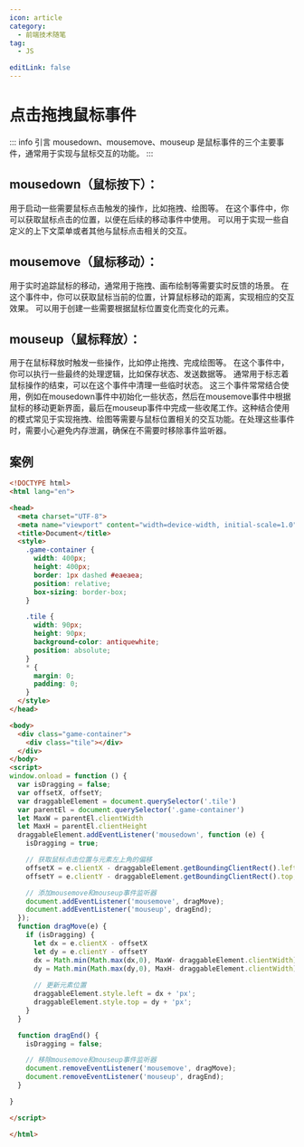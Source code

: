 ```yaml
---
icon: article
category:
  - 前端技术随笔
tag:
  - JS

editLink: false
---
```


# 点击拖拽鼠标事件

::: info 引言
mousedown、mousemove、mouseup 是鼠标事件的三个主要事件，通常用于实现与鼠标交互的功能。
:::


## mousedown（鼠标按下）：

用于启动一些需要鼠标点击触发的操作，比如拖拽、绘图等。
在这个事件中，你可以获取鼠标点击的位置，以便在后续的移动事件中使用。
可以用于实现一些自定义的上下文菜单或者其他与鼠标点击相关的交互。


## mousemove（鼠标移动）：

用于实时追踪鼠标的移动，通常用于拖拽、画布绘制等需要实时反馈的场景。
在这个事件中，你可以获取鼠标当前的位置，计算鼠标移动的距离，实现相应的交互效果。
可以用于创建一些需要根据鼠标位置变化而变化的元素。


## mouseup（鼠标释放）：

用于在鼠标释放时触发一些操作，比如停止拖拽、完成绘图等。
在这个事件中，你可以执行一些最终的处理逻辑，比如保存状态、发送数据等。
通常用于标志着鼠标操作的结束，可以在这个事件中清理一些临时状态。
这三个事件常常结合使用，例如在mousedown事件中初始化一些状态，然后在mousemove事件中根据鼠标的移动更新界面，最后在mouseup事件中完成一些收尾工作。这种结合使用的模式常见于实现拖拽、绘图等需要与鼠标位置相关的交互功能。在处理这些事件时，需要小心避免内存泄漏，确保在不需要时移除事件监听器。


## 案例

```html
<!DOCTYPE html>
<html lang="en">

<head>
  <meta charset="UTF-8">
  <meta name="viewport" content="width=device-width, initial-scale=1.0">
  <title>Document</title>
  <style>
    .game-container {
      width: 400px;
      height: 400px;
      border: 1px dashed #eaeaea;
      position: relative;
      box-sizing: border-box;
    }

    .tile {
      width: 90px;
      height: 90px;
      background-color: antiquewhite;
      position: absolute;
    }
    * {
      margin: 0;
      padding: 0;
    }
  </style>
</head>

<body>
  <div class="game-container">
    <div class="tile"></div>
  </div>
</body>
<script>
window.onload = function () {
  var isDragging = false;
  var offsetX, offsetY;
  var draggableElement = document.querySelector('.tile')
  var parentEl = document.querySelector('.game-container')
  let MaxW = parentEl.clientWidth
  let MaxH = parentEl.clientHeight
  draggableElement.addEventListener('mousedown', function (e) {
    isDragging = true;

    // 获取鼠标点击位置与元素左上角的偏移
    offsetX = e.clientX - draggableElement.getBoundingClientRect().left;
    offsetY = e.clientY - draggableElement.getBoundingClientRect().top;

    // 添加mousemove和mouseup事件监听器
    document.addEventListener('mousemove', dragMove);
    document.addEventListener('mouseup', dragEnd);
  });
  function dragMove(e) {
    if (isDragging) {
      let dx = e.clientX - offsetX
      let dy = e.clientY - offsetY
      dx = Math.min(Math.max(dx,0), MaxW- draggableElement.clientWidth)
      dy = Math.min(Math.max(dy,0), MaxH- draggableElement.clientWidth)
      
      // 更新元素位置
      draggableElement.style.left = dx + 'px';
      draggableElement.style.top = dy + 'px';
    }
  }

  function dragEnd() {
    isDragging = false;

    // 移除mousemove和mouseup事件监听器
    document.removeEventListener('mousemove', dragMove);
    document.removeEventListener('mouseup', dragEnd);
  }

}

</script>

</html>

```